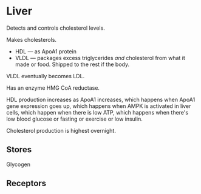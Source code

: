 # Liver

Detects and controls cholesterol levels.

Makes cholesterols.

* HDL — as ApoA1 protein
* VLDL — packages excess triglycerides _and_ cholesterol from what it made or food. Shipped to the rest if the body. 

VLDL eventually becomes LDL.

Has an enzyme HMG CoA reductase.

HDL production increases as ApoA1 increases,
which happens when ApoA1 gene expression goes up,
which happens when AMPK is activated in liver cells,
which happen when there is low ATP,
which happens when there's low blood glucose or fasting or exercise or low insulin. 

Cholesterol production is highest overnight.

## Stores

Glycogen

## Receptors
